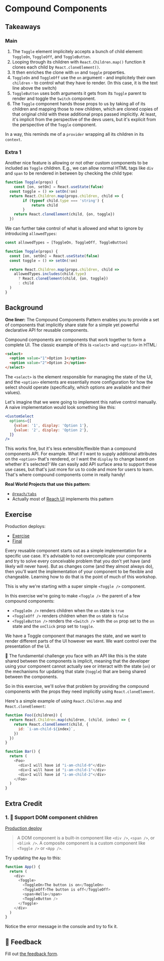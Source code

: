 # Compound Components

## Takeaways

### Main

1. The `Toggle` element implicitely accepts a bunch of child element: `ToggleOn`, `ToggleOff`, and `ToggleButton`.
2. Looping through its children with `React.Children.map()` function it clones each child by `React.cloneElement()`.
3. It then enriches the clone with `on` and `toggle` properties.
4. `ToggleOn` and `ToggleOff` use the `on` argument - and implicitely their own `children` - to control what they have to render. (In this case, it is the text line above the switch)
5. `ToggleButton` uses both arguments it gets from its `Toggle` parent to render and toggle the `Switch` component.
6. The `Toggle` component hands those props to us by taking all of its children and mapping those to new children, which are cloned copies of that original child with these additional props passed implicitly. At least, it's implicit from the perspective of the devs users, but it's explicit from the perspective of the `Toggle` component.

In a way, this reminds me of a `provider` wrapping all its children in its `context`.

### Extra 1

Another nice feature is allowing or not other custom components to be included as `Toggle` children. E.g., we can allow normal HTML tags like `div` and `span` to be rendered in between by checking the child type:

```js
function Toggle(props) {
	const [on, setOn] = React.useState(false)
  const toggle = () => setOn(!on)
  return React.Children.map(props.children, child => {
		if (typeof child.type === 'string') {
			return child
		}
    return React.cloneElement(child, {on, toggle})
  })
```

We can further take control of what is allowed and what to ignore by introducing `allowedTypes`:

```js
const allowedTypes = [ToggleOn, ToggleOff, ToggleButton]

function Toggle(props) {
  const [on, setOn] = React.useState(false)
  const toggle = () => setOn(!on)

  return React.Children.map(props.children, child =>
    allowedTypes.includes(child.type)
      ? React.cloneElement(child, {on, toggle})
      : child
  )
}
```

## Background

**One liner:** The Compound Components Pattern enables you to provide a set of
components that implicitly share state for a simple yet powerful declarative API
for reusable components.

Compound components are components that work together to form a complete UI. The
classic example of this is `<select>` and `<option>` in HTML:

```html
<select>
  <option value="1">Option 1</option>
  <option value="2">Option 2</option>
</select>
```

The `<select>` is the element responsible for managing the state of the UI, and
the `<option>` elements are essentially more configuration for how the select
should operate (specifically, which options are available and their values).

Let's imagine that we were going to implement this native control manually. A
naive implementation would look something like this:

```jsx
<CustomSelect
  options={[
    {value: '1', display: 'Option 1'},
    {value: '2', display: 'Option 2'},
  ]}
/>
```

This works fine, but it's less extensible/flexible than a compound components
API. For example. What if I want to supply additional attributes on the
`<option>` that's rendered, or I want the `display` to change based on whether
it's selected? We can easily add API surface area to support these use cases,
but that's just more for us to code and more for users to learn. That's where
compound components come in really handy!

**Real World Projects that use this pattern:**

- [`@reach/tabs`](https://reach.tech/tabs)
- Actually most of [Reach UI](https://reach.tech/reach-ui) implements this pattern

## Exercise

Production deploys:

- [Exercise](http://advanced-react-patterns.netlify.app/isolated/exercise/02.js)
- [Final](http://advanced-react-patterns.netlify.app/isolated/final/02.js)

Every reusable component starts out as a simple implementation for a specific
use case. It's advisable to not overcomplicate your components and try to solve
every conceivable problem that you don't yet have (and likely will never have).
But as changes come (and they almost always do), then you'll want the
implementation of your component to be flexible and changeable. Learning how to
do that is the point of much of this workshop.

This is why we're starting with a super simple `<Toggle />` component.

In this exercise we're going to make `<Toggle />` the parent of a few compound
components:

- `<ToggleOn />` renders children when the `on` state is `true`
- `<ToggleOff />` renders children when the `on` state is `false`
- `<ToggleButton />` renders the `<Switch />` with the `on` prop set to the `on`
  state and the `onClick` prop set to `toggle`.

We have a Toggle component that manages the state, and we want to render
different parts of the UI however we want. We want control over the presentation
of the UI.

🦉 The fundamental challenge you face with an API like this is the state shared
between the components is implicit, meaning that the developer using your
component cannot actually see or interact with the state (`on`) or the
mechanisms for updating that state (`toggle`) that are being shared between the
components.

So in this exercise, we'll solve that problem by providing the compound
components with the props they need implicitly using `React.cloneElement`.

Here's a simple example of using `React.Children.map` and `React.cloneElement`:

```javascript
function Foo({children}) {
  return React.Children.map(children, (child, index) => {
    return React.cloneElement(child, {
      id: `i-am-child-${index}`,
    })
  })
}

function Bar() {
  return (
    <Foo>
      <div>I will have id "i-am-child-0"</div>
      <div>I will have id "i-am-child-1"</div>
      <div>I will have id "i-am-child-2"</div>
    </Foo>
  )
}
```

## Extra Credit

### 1. 💯 Support DOM component children

[Production deploy](http://advanced-react-patterns.netlify.app/isolated/final/02.extra-1.js)

> A DOM component is a built-in component like `<div />`, `<span />`, or
> `<blink />`. A composite component is a custom component like `<Toggle />` or
> `<App />`.

Try updating the `App` to this:

```javascript
function App() {
  return (
    <div>
      <Toggle>
        <ToggleOn>The button is on</ToggleOn>
        <ToggleOff>The button is off</ToggleOff>
        <span>Hello</span>
        <ToggleButton />
      </Toggle>
    </div>
  )
}
```

Notice the error message in the console and try to fix it.

## 🦉 Feedback

Fill out
[the feedback form](https://ws.kcd.im/?ws=Advanced%20React%20Patterns%20%F0%9F%A4%AF&e=02%3A%20Compound%20Components&em=).
